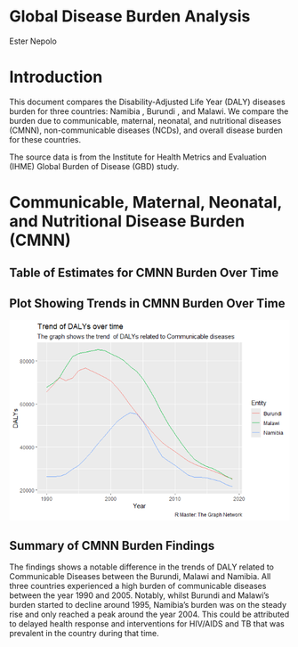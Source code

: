 Global Disease Burden Analysis
================
Ester Nepolo

# Introduction

This document compares the Disability-Adjusted Life Year (DALY) diseases
burden for three countries: Namibia , Burundi , and Malawi. We compare
the burden due to communicable, maternal, neonatal, and nutritional
diseases (CMNN), non-communicable diseases (NCDs), and overall disease
burden for these countries.

The source data is from the Institute for Health Metrics and Evaluation
(IHME) Global Burden of Disease (GBD) study.

# Communicable, Maternal, Neonatal, and Nutritional Disease Burden (CMNN)

## Table of Estimates for CMNN Burden Over Time

## Plot Showing Trends in CMNN Burden Over Time

![](burden_of_disease_report_files/figure-gfm/unnamed-chunk-8-1.png)<!-- -->

## Summary of CMNN Burden Findings

The findings shows a notable difference in the trends of DALY related to
Communicable Diseases between the Burundi, Malawi and Namibia. All three
countries experienced a high burden of communicable diseases between the
year 1990 and 2005. Notably, whilst Burundi and Malawi’s burden started
to decline around 1995, Namibia’s burden was on the steady rise and only
reached a peak around the year 2004. This could be attributed to delayed
health response and interventions for HIV/AIDS and TB that was prevalent
in the country during that time.

<!-- ```{r child='ncd_burden.Rmd'} -->
<!-- ``` -->
<!-- ```{r child='overall_burden.Rmd'} -->
<!-- ``` -->
